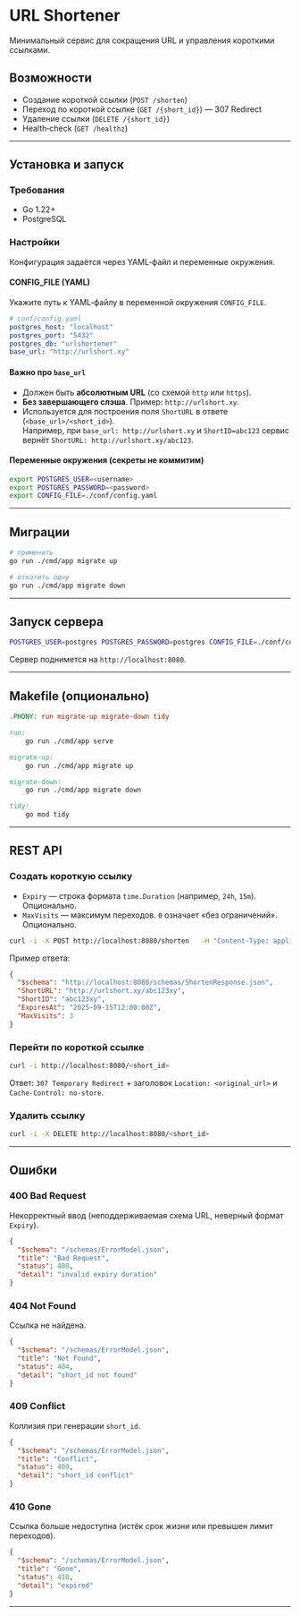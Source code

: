 # URL Shortener

Минимальный сервис для сокращения URL и управления короткими ссылками.

## Возможности
- Создание короткой ссылки (`POST /shorten`)
- Переход по короткой ссылке (`GET /{short_id}`) — 307 Redirect
- Удаление ссылки (`DELETE /{short_id}`)
- Health‑check (`GET /healthz`)

---

## Установка и запуск

### Требования
- Go 1.22+
- PostgreSQL

### Настройки

Конфигурация задаётся через YAML‑файл и переменные окружения.

#### CONFIG_FILE (YAML)
Укажите путь к YAML‑файлу в переменной окружения `CONFIG_FILE`.

```yaml
# conf/config.yaml
postgres_host: "localhost"
postgres_port: "5432"
postgres_db: "urlshortener"
base_url: "http://urlshort.xy"
```

#### Важно про `base_url`
- Должен быть **абсолютным URL** (со схемой `http` или `https`).
- **Без завершающего слэша**. Пример: `http://urlshort.xy`.
- Используется для построения поля `ShortURL` в ответе (`<base_url>/<short_id>`).  
  Например, при `base_url: http://urlshort.xy` и `ShortID=abc123` сервис вернёт
  `ShortURL: http://urlshort.xy/abc123`.

#### Переменные окружения (секреты не коммитим)
```bash
export POSTGRES_USER=<username>
export POSTGRES_PASSWORD=<password>
export CONFIG_FILE=./conf/config.yaml
```

---

## Миграции

```bash
# применить
go run ./cmd/app migrate up

# откатить одну
go run ./cmd/app migrate down
```

---

## Запуск сервера

```bash
POSTGRES_USER=postgres POSTGRES_PASSWORD=postgres CONFIG_FILE=./conf/config.yaml   go run ./cmd/app serve
```

Сервер поднимется на `http://localhost:8080`.

---

## Makefile (опционально)

```makefile
.PHONY: run migrate-up migrate-down tidy

run:
	go run ./cmd/app serve

migrate-up:
	go run ./cmd/app migrate up

migrate-down:
	go run ./cmd/app migrate down

tidy:
	go mod tidy
```

---

## REST API

### Создать короткую ссылку
- `Expiry` — строка формата `time.Duration` (например, `24h`, `15m`). Опционально.  
- `MaxVisits` — максимум переходов. `0` означает «без ограничений». Опционально.

```bash
curl -i -X POST http://localhost:8080/shorten   -H "Content-Type: application/json"   -d '{"OriginalURL":"https://example.com","MaxVisits":3,"Expiry":"24h"}'
```

Пример ответа:
```json
{
  "$schema": "http://localhost:8080/schemas/ShortenResponse.json",
  "ShortURL": "http://urlshort.xy/abc123xy",
  "ShortID": "abc123xy",
  "ExpiresAt": "2025-09-15T12:00:00Z",
  "MaxVisits": 3
}
```

### Перейти по короткой ссылке
```bash
curl -i http://localhost:8080/<short_id>
```
Ответ: `307 Temporary Redirect` + заголовок `Location: <original_url>` и `Cache-Control: no-store`.

### Удалить ссылку
```bash
curl -i -X DELETE http://localhost:8080/<short_id>
```

---

## Ошибки

### 400 Bad Request
Некорректный ввод (неподдерживаемая схема URL, неверный формат `Expiry`).
```json
{
  "$schema": "/schemas/ErrorModel.json",
  "title": "Bad Request",
  "status": 400,
  "detail": "invalid expiry duration"
}
```

### 404 Not Found
Ссылка не найдена.
```json
{
  "$schema": "/schemas/ErrorModel.json",
  "title": "Not Found",
  "status": 404,
  "detail": "short_id not found"
}
```

### 409 Conflict
Коллизия при генерации `short_id`.
```json
{
  "$schema": "/schemas/ErrorModel.json",
  "title": "Conflict",
  "status": 409,
  "detail": "short_id conflict"
}
```

### 410 Gone
Ссылка больше недоступна (истёк срок жизни или превышен лимит переходов).
```json
{
  "$schema": "/schemas/ErrorModel.json",
  "title": "Gone",
  "status": 410,
  "detail": "expired"
}
```

---
